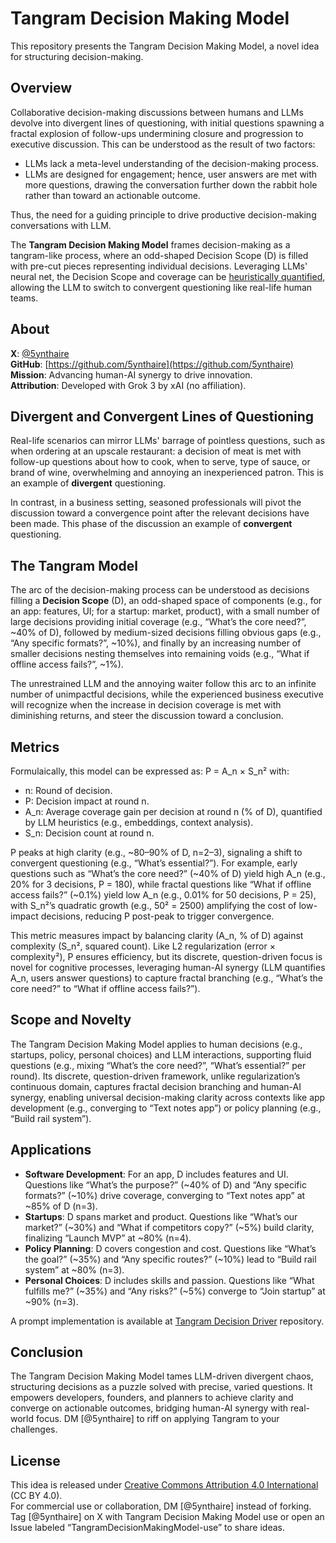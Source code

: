 # Tangram Decision Making Model

This repository presents the Tangram Decision Making Model, a novel idea for structuring decision-making.<!--as seen in my Substack article [link to be provided].-->

## Overview

Collaborative decision-making discussions between humans and LLMs devolve into divergent lines of questioning, with initial questions spawning a fractal explosion of follow-ups undermining closure and progression to executive discussion. This can be understood as the result of two factors:
- LLMs lack a meta-level understanding of the decision-making process.
- LLMs are designed for engagement; hence, user answers are met with more questions, drawing the conversation further down the rabbit hole rather than toward an actionable outcome.

Thus, the need for a guiding principle to drive productive decision-making conversations with LLM.

The **Tangram Decision Making Model** frames decision-making as a tangram-like process, where an odd-shaped Decision Scope (D) is filled with pre-cut pieces representing individual decisions. Leveraging LLMs' neural net, the Decision Scope and coverage can be [heuristically quantified](https://github.com/5ynthaire/5YN-NeuralHeuristicQuantification-Idea), allowing the LLM to switch to convergent questioning like real-life human teams.

## About

**X**: [@5ynthaire](https://x.com/5ynthaire)  
**GitHub**: [https://github.com/5ynthaire](https://github.com/5ynthaire)  
**Mission**: Advancing human-AI synergy to drive innovation.  
**Attribution**: Developed with Grok 3 by xAI (no affiliation).

## Divergent and Convergent Lines of Questioning

Real-life scenarios can mirror LLMs' barrage of pointless questions, such as when ordering at an upscale restaurant: a decision of meat is met with follow-up questions about how to cook, when to serve, type of sauce, or brand of wine, overwhelming and annoying an inexperienced patron. This is an example of **divergent** questioning.

In contrast, in a business setting, seasoned professionals will pivot the discussion toward a convergence point after the relevant decisions have been made. This phase of the discussion an example of **convergent** questioning.

## The Tangram Model

The arc of the decision-making process can be understood as decisions filling a **Decision Scope** (D), an odd-shaped space of components (e.g., for an app: features, UI; for a startup: market, product), with a small number of large decisions providing initial coverage (e.g., “What’s the core need?”, ~40% of D), followed by medium-sized decisions filling obvious gaps (e.g., “Any specific formats?”, ~10%), and finally by an increasing number of smaller decisions nesting themselves into remaining voids (e.g., “What if offline access fails?”, ~1%).

The unrestrained LLM and the annoying waiter follow this arc to an infinite number of unimpactful decisions, while the experienced business executive will recognize when the increase in decision coverage is met with diminishing returns, and steer the discussion toward a conclusion.

## Metrics

Formulaically, this model can be expressed as:
P = A_n × S_n²
with:
- n: Round of decision.
- P: Decision impact at round n.
- A_n: Average coverage gain per decision at round n (% of D), quantified by LLM heuristics (e.g., embeddings, context analysis).
- S_n: Decision count at round n.

P peaks at high clarity (e.g., ~80–90% of D, n=2–3), signaling a shift to convergent questioning (e.g., “What’s essential?”). For example, early questions such as “What’s the core need?” (~40% of D) yield high A_n (e.g., 20% for 3 decisions, P = 180), while fractal questions like “What if offline access fails?” (~0.1%) yield low A_n (e.g., 0.01% for 50 decisions, P = 25), with S_n²’s quadratic growth (e.g., 50² = 2500) amplifying the cost of low-impact decisions, reducing P post-peak to trigger convergence.

This metric measures impact by balancing clarity (A_n, % of D) against complexity (S_n², squared count). Like L2 regularization (error × complexity²), P ensures efficiency, but its discrete, question-driven focus is novel for cognitive processes, leveraging human-AI synergy (LLM quantifies A_n, users answer questions) to capture fractal branching (e.g., “What’s the core need?” to “What if offline access fails?”).

## Scope and Novelty

The Tangram Decision Making Model applies to human decisions (e.g., startups, policy, personal choices) and LLM interactions, supporting fluid questions (e.g., mixing “What’s the core need?”, “What’s essential?” per round). Its discrete, question-driven framework, unlike regularization’s continuous domain, captures fractal decision branching and human-AI synergy, enabling universal decision-making clarity across contexts like app development (e.g., converging to “Text notes app”) or policy planning (e.g., “Build rail system”).

## Applications

- **Software Development**: For an app, D includes features and UI. Questions like “What’s the purpose?” (~40% of D) and “Any specific formats?” (~10%) drive coverage, converging to “Text notes app” at ~85% of D (n=3).
- **Startups**: D spans market and product. Questions like “What’s our market?” (~30%) and “What if competitors copy?” (~5%) build clarity, finalizing “Launch MVP” at ~80% (n=4).
- **Policy Planning**: D covers congestion and cost. Questions like “What’s the goal?” (~35%) and “Any specific routes?” (~10%) lead to “Build rail system” at ~80% (n=3).
- **Personal Choices**: D includes skills and passion. Questions like “What fulfills me?” (~35%) and “Any risks?” (~5%) converge to “Join startup” at ~90% (n=3).

A prompt implementation is available at [Tangram Decision Driver](https://github.com/5ynthaire/5YN-TangramDecisionDriver-LLM-Enhancement) repository.

## Conclusion

The Tangram Decision Making Model tames LLM-driven divergent chaos, structuring decisions as a puzzle solved with precise, varied questions. It empowers developers, founders, and planners to achieve clarity and converge on actionable outcomes, bridging human-AI synergy with real-world focus. DM [@5ynthaire] to riff on applying Tangram to your challenges.

## License

This idea is released under [Creative Commons Attribution 4.0 International](LICENSE) (CC BY 4.0).  
For commercial use or collaboration, DM [@5ynthaire] instead of forking. Tag [@5ynthaire] on X with Tangram Decision Making Model use or open an Issue labeled “TangramDecisionMakingModel-use” to share ideas.
